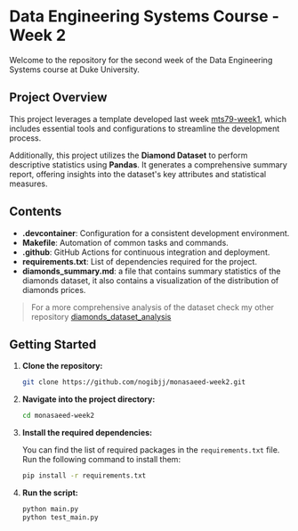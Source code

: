# Data Engineering Systems Course - Week 2

Welcome to the repository for the second week of the Data Engineering Systems course at Duke University. 

## Project Overview

This project leverages a template developed last week [mts79-week1](https://github.com/nogibjj/mts79-week1), which includes essential tools and configurations to streamline the development process.

Additionally, this project utilizes the **Diamond Dataset** to perform descriptive statistics using **Pandas**. It generates a comprehensive summary report, offering insights into the dataset's key attributes and statistical measures.

## Contents

- **.devcontainer**: Configuration for a consistent development environment.
- **Makefile**: Automation of common tasks and commands.
- **.github**: GitHub Actions for continuous integration and deployment.
- **requirements.txt**: List of dependencies required for the project.
- **diamonds_summary.md**: a file that contains summary statistics of the diamonds dataset, it also contains a visualization of the distribution of diamonds prices.
> For a more comprehensive analysis of the dataset check my other repository [diamonds_dataset_analysis](https://github.com/monatagelsir7/diamonds_dataset_analysis)

## Getting Started
1. **Clone the repository:**

    ```bash
    git clone https://github.com/nogibjj/monasaeed-week2.git
    ```

2. **Navigate into the project directory:**

    ```bash
    cd monasaeed-week2
    ```

3. **Install the required dependencies:**

    You can find the list of required packages in the `requirements.txt` file. Run the following command to install them:

    ```bash
    pip install -r requirements.txt
    ```
4. **Run the script:**

    ```bash
    python main.py
    python test_main.py
    ```



